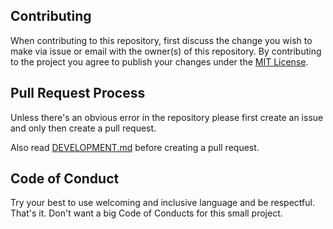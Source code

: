 ## Contributing

When contributing to this repository, first discuss the change you wish to make via issue or email with the owner(s) of this repository. By contributing to the project you agree to publish your changes under the [MIT License](/LICENSE).

## Pull Request Process

Unless there's an obvious error in the repository please first create an issue and only then create a pull request.

Also read [DEVELOPMENT.md](/DEVELOPMENT.md) before creating a pull request.


## Code of Conduct

Try your best to use welcoming and inclusive language and be respectful. That's it. Don't want a big Code of Conducts for this small project.
